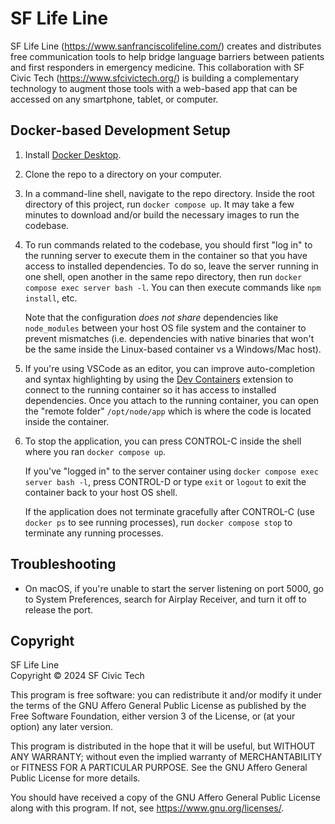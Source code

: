 # SF Life Line

SF Life Line (https://www.sanfranciscolifeline.com/) creates and distributes free communication tools to help bridge language barriers between patients and first responders in emergency medicine. This collaboration with SF Civic Tech (https://www.sfcivictech.org/) is building a complementary technology to augment those tools with a web-based app that can be accessed on any smartphone, tablet, or computer.

## Docker-based Development Setup

1. Install [Docker Desktop](https://docs.docker.com/desktop/).

2. Clone the repo to a directory on your computer.

3. In a command-line shell, navigate to the repo directory. Inside the root directory of this project, run `docker compose up`. It may take a few minutes to download and/or build the necessary images to run the codebase.

4. To run commands related to the codebase, you should first "log in" to the running server to execute them in the container so that you have access to installed dependencies. To do so, leave the server running in one shell, open another in the same repo directory, then run `docker compose exec server bash -l`. You can then execute commands like `npm install`, etc.

   Note that the configuration _does not share_ dependencies like `node_modules` between your host OS file system and the container to prevent mismatches (i.e. dependencies with native binaries that won't be the same inside the Linux-based container vs a Windows/Mac host).

5. If you're using VSCode as an editor, you can improve auto-completion and syntax highlighting by using the [Dev Containers](https://marketplace.visualstudio.com/items?itemName=ms-vscode-remote.remote-containers) extension to connect to the running container so it has access to installed dependencies. Once you attach to the running container, you can open the "remote folder" `/opt/node/app` which is where the code is located inside the container.

6. To stop the application, you can press CONTROL-C inside the shell where you ran `docker compose up`.

   If you've "logged in" to the server container using `docker compose exec server bash -l`, press CONTROL-D or type `exit` or `logout` to exit the container back to your host OS shell.

   If the application does not terminate gracefully after CONTROL-C (use `docker ps` to see running processes), run `docker compose stop` to terminate any running processes.

## Troubleshooting

- On macOS, if you're unable to start the server listening on port 5000, go to System Preferences, search for Airplay Receiver, and turn it off to release the port.

## Copyright

SF Life Line  
Copyright &copy; 2024 SF Civic Tech

This program is free software: you can redistribute it and/or modify
it under the terms of the GNU Affero General Public License as
published by the Free Software Foundation, either version 3 of the
License, or (at your option) any later version.

This program is distributed in the hope that it will be useful,
but WITHOUT ANY WARRANTY; without even the implied warranty of
MERCHANTABILITY or FITNESS FOR A PARTICULAR PURPOSE. See the
GNU Affero General Public License for more details.

You should have received a copy of the GNU Affero General Public License
along with this program. If not, see <https://www.gnu.org/licenses/>.
